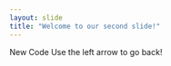 ```yaml
---
layout: slide
title: "Welcome to our second slide!"
---
```

New Code
Use the left arrow to go back!
